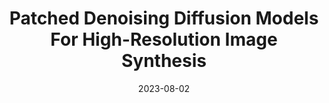 ---
title: "Patched Denoising Diffusion Models For High-Resolution Image Synthesis"
collection: publications
permalink: /publication/2024-02-PatchDM
date: 2023-08-02
venue: 'ICLR 2024'
pdfurl: 'https://arxiv.org/abs/2308.01316'
codeurl: 'https://github.com/mlpc-ucsd/patch-dm'
projecturl: 'https://patchdm.github.io'
teaser: 'patchdm-thumbnail.png'
authors: "Zheng Ding*, Mengqi Zhang*, Jiajun Wu, and Zhuowen Tu."
---